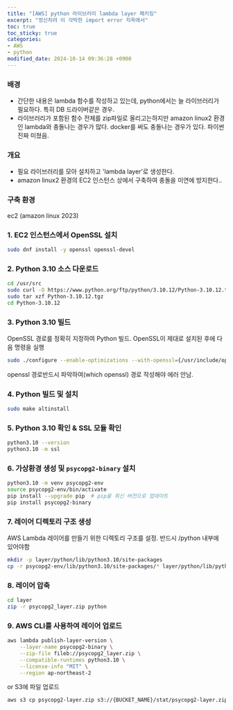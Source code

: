 ```yaml
---
title: "[AWS] python 라이브러리 lambda layer 패키징"
excerpt: "정신차려 이 각박한 import error 지옥에서"
toc: true
toc_sticky: true
categories:
- AWS
- python
modified_date: 2024-10-14 09:36:28 +0900
---
```



### 배경 
- 간단한 내용은 lambda 함수를 작성하고 있는데, python에서는 늘 라이브러리가 필요하다. 특히 DB 드라이버같은 경우.
- 라이브러리가 포함된 함수 전체를 zip파일로 올리고는하지만 amazon linux2 환경인 lambda와 충돌나는 경우가 많다. docker를 써도 충돌나는 경우가 있다. 파이썬 진짜 미쳤음.

### 개요
- 필요 라이브러리를 모아 설치하고 'lambda layer'로 생성한다.
- amazon linux2 환경의 EC2 인스턴스 상에서 구축하여 충돌을 미연에 방지한다..

### 구축 환경

ec2 (amazon linux 2023)

### 1\. EC2 인스턴스에서 OpenSSL 설치

```bash
sudo dnf install -y openssl openssl-devel
```

### 2\. Python 3\.10 소스 다운로드

```bash
cd /usr/src
sudo curl -O https://www.python.org/ftp/python/3.10.12/Python-3.10.12.tgz
sudo tar xzf Python-3.10.12.tgz
cd Python-3.10.12
```

### 3\. Python 3\.10 빌드

OpenSSL 경로를 정확히 지정하여 Python 빌드. OpenSSL이 제대로 설치된 후에 다음 명령을 실행

```bash
sudo ./configure --enable-optimizations --with-openssl={/usr/include/openssl}
```

openssl 경로반드시 파악하여(which openssl) 경로 작성해야 에러 안남.

### 4\. Python 빌드 및 설치

```bash
sudo make altinstall
```

### 5\. Python 3\.10 확인 \& SSL 모듈 확인

```bash
python3.10 --version
python3.10 -m ssl
```

### 6\. 가상환경 생성 및 `psycopg2-binary` 설치

```bash
python3.10 -m venv psycopg2-env
source psycopg2-env/bin/activate
pip install --upgrade pip  # pip을 최신 버전으로 업데이트
pip install psycopg2-binary
```

### 7\. 레이어 디렉토리 구조 생성

AWS Lambda 레이어를 만들기 위한 디렉토리 구조를 설정. 반드시 /python 내부에 있어야함

```bash
mkdir -p layer/python/lib/python3.10/site-packages
cp -r psycopg2-env/lib/python3.10/site-packages/* layer/python/lib/python3.10/site-packages
```

### 8\. 레이어 압축

```bash
cd layer
zip -r psycopg2_layer.zip python
```

### 9\. AWS CLI를 사용하여 레이어 업로드

```bash
aws lambda publish-layer-version \
    --layer-name psycopg2-binary \
    --zip-file fileb://psycopg2_layer.zip \
    --compatible-runtimes python3.10 \
    --license-info "MIT" \
    --region ap-northeast-2
```

or S3에 파일 업로드

```bash
aws s3 cp psycopg2-layer.zip s3://{BUCKET_NAME}/stat/psycopg2-layer.zip
```
